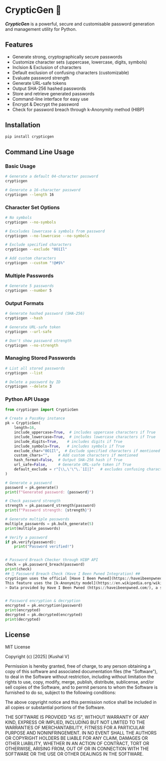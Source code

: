 # CrypticGen 🔐

***CrypticGen*** is a powerful, secure and customisable password generation and management utility for Python.

## Features

- Generate strong, cryptographically secure passwords
- Customize character sets (uppercase, lowercase, digits, symbols)
- Inclsion & Exclusion of characters
- Default exclusion of confusing characters (customizable)
- Evaluate password strength
- Generate URL-safe tokens
- Output SHA-256 hashed passwords
- Store and retrieve generated passwords
- Command-line interface for easy use
- Encrypt & Decrypt the password
- Check for password breach through k-Anonymity method (HIBP)

## Installation

```bash
pip install crypticgen
```

## Command Line Usage

### Basic Usage

```bash
# Generate a default 04-character password
crypticgen

# Generate a 16-character password
crypticgen --length 16
```

### Character Set Options

```bash
# No symbols
crypticgen --no-symbols

# Excxludes lowercase & symbols from password
crypticgen --no-lowercase --no-symbols

# Exclude specified characters
crypticgen --exclude "0O1Il"

# Add custom characters
crypticgen --custom "!@#$%"
```

### Multiple Passwords

```bash
# Generate 5 passwords
crypticgen --number 5
```

### Output Formats

```bash
# Generate hashed password (SHA-256)
crypticgen --hash

# Generate URL-safe token
crypticgen --url-safe

# Don't show password strength
crypticgen --no-strength
```

### Managing Stored Passwords

```bash
# List all stored passwords
crypticgen --list

# Delete a password by ID
crypticgen --delete 3
```


### Python API Usage ###

```python
from crypticgen import CrypticGen

# Create a PassKey instance
pk = CrypticGen(
    length=16,
    include_uppercase=True,  # includes uppercase characters if True
    include_lowercase=True,  # includes lowercase characters if True
    include_digits=True,    # includes digits if True
    include_symbols=True,   # includes symbols if True
    exclude_char="0O1Il",  # Exclude specified characters if mentioned
    custom_chars="",    # Add custom characters if mentioned
    hash_format=False,  # Output SHA-256 hash if True
    url_safe=False,     # Generate URL-safe token if True
    default_exclude = r"[\\,\'\"\.`1I|]"   # excludes confusing characters by default. Can be customisable  
)

# Generate a password
password = pk.generate()
print(f"Generated password: {password}")

# Check password strength
strength = pk.password_strength(password)
print(f"Password strength: {strength}")

# Generate multiple passwords
multiple_passwords = pk.bulk_generate(5)
print(multiple_passwords)

# Verify a password
if pk.verify(password):
    print("Password verified!")


# Password Breach Checker through HIBP API
check = pk.password_breach(password)
print(check)
## 🔑 Password Breach Check (Have I Been Pwned Integration) ##
crypticgen uses the official [Have I Been Pwned](https://haveibeenpwned.com/) API (https://api.pwnedpasswords.com/range/{first 5 hash chars}) to safely and securely check if a password has appeared in known data breaches.
This feature uses the [k-Anonymity model](https://en.wikipedia.org/wiki/K-anonymity), meaning your full password or full hash is **never sent over the internet**, ensuring maximum privacy and safety.
> Data provided by Have I Been Pwned (https://haveibeenpwned.com/), a service by Troy Hunt.


# Password encryption & decryption
encrypted = pk.encryption(password)
print(encrypted)
decrypted = pk.decrypted(encrypted)
print(decrypted)


```

## License

MIT License

Copyright (c) [2025] [Kushal V]

Permission is hereby granted, free of charge, to any person obtaining a copy
of this software and associated documentation files (the "Software"), to deal
in the Software without restriction, including without limitation the rights
to use, copy, modify, merge, publish, distribute, sublicense, and/or sell
copies of the Software, and to permit persons to whom the Software is
furnished to do so, subject to the following conditions:

The above copyright notice and this permission notice shall be included in all
copies or substantial portions of the Software.

THE SOFTWARE IS PROVIDED "AS IS", WITHOUT WARRANTY OF ANY KIND, EXPRESS OR
IMPLIED, INCLUDING BUT NOT LIMITED TO THE WARRANTIES OF MERCHANTABILITY,
FITNESS FOR A PARTICULAR PURPOSE AND NONINFRINGEMENT. IN NO EVENT SHALL THE
AUTHORS OR COPYRIGHT HOLDERS BE LIABLE FOR ANY CLAIM, DAMAGES OR OTHER
LIABILITY, WHETHER IN AN ACTION OF CONTRACT, TORT OR OTHERWISE, ARISING FROM,
OUT OF OR IN CONNECTION WITH THE SOFTWARE OR THE USE OR OTHER DEALINGS IN
THE SOFTWARE.
